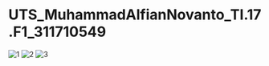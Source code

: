 # UTS_MuhammadAlfianNovanto_TI.17.F1_311710549
![1](https://user-images.githubusercontent.com/38580959/81504517-fc03f180-9313-11ea-9373-71c9144490fb.PNG)
![2](https://user-images.githubusercontent.com/38580959/81504518-fdcdb500-9313-11ea-850a-a41791ed5fc7.PNG)
![3](https://user-images.githubusercontent.com/38580959/81504519-fe664b80-9313-11ea-804f-7349d6c911f1.PNG)

